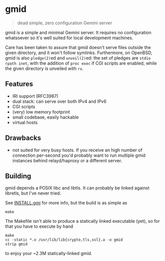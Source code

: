 # gmid

> dead simple, zero configuration Gemini server

gmid is a simple and minimal Gemini server.  It requires no
configuration whatsoever so it's well suited for local development
machines.

Care has been taken to assure that gmid doesn't serve files outside
the given directory, and it won't follow symlinks.  Furthermore, on
OpenBSD, gmid is also `pledge(2)`ed and `unveil(2)`ed: the set of
pledges are `stdio rpath inet`, with the addition of `proc exec` if
CGI scripts are enabled, while the given directory is unveiled with
`rx`.


## Features

 - IRI support (RFC3987)
 - dual stack: can serve over both IPv4 and IPv6
 - CGI scripts
 - (very) low memory footprint
 - small codebase, easily hackable
 - virtual hosts


## Drawbacks

 - not suited for very busy hosts.  If you receive an high number of
   connection per-second you'd probably want to run multiple gmid
   instances behind relayd/haproxy or a different server.


## Building

gmid depends a POSIX libc and libtls.  It can probably be linked
against libretls, but I've never tried.

See [INSTALL.gmi](INSTALL.gmi) for more info, but the build is as
simple as

    make

The Makefile isn't able to produce a statically linked executable
(yet), so for that you have to execute by hand

    make
    cc -static *.o /usr/lib/lib{crypto,tls,ssl}.a -o gmid
    strip gmid

to enjoy your ~2.3M statically-linked gmid.
